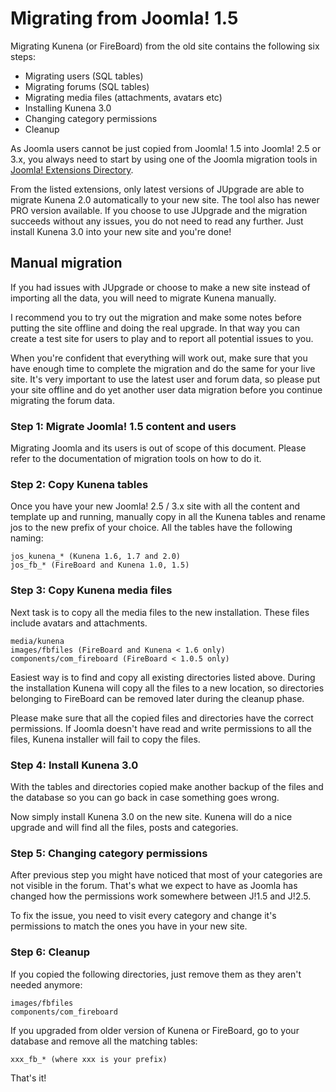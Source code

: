 # Migrating from Joomla! 1.5

Migrating Kunena (or FireBoard) from the old site contains the following six steps:

* Migrating users (SQL tables)
* Migrating forums (SQL tables)
* Migrating media files (attachments, avatars etc)
* Installing Kunena 3.0
* Changing category permissions
* Cleanup

As Joomla users cannot be just copied from Joomla! 1.5 into Joomla! 2.5 or 3.x, you always need to start by using
one of the Joomla migration tools in
[Joomla! Extensions Directory](http://extensions.joomla.org/extensions/migration-a-conversion/joomla-migration).

From the listed extensions, only latest versions of JUpgrade are able to migrate Kunena 2.0 automatically to your new
site. The tool also has newer PRO version available. If you choose to use JUpgrade and the migration succeeds without
any issues, you do not need to read any further. Just install Kunena 3.0 into your new site and you're done!

## Manual migration

If you had issues with JUpgrade or choose to make a new site instead of importing all the data, you will need to
migrate Kunena manually.

I recommend you to try out the migration and make some notes before putting the site offline and doing the real
upgrade. In that way you can create a test site for users to play and to report all potential issues to you.

When you're confident that everything will work out, make sure that you have enough time to complete the migration and
do the same for your live site. It's very important to use the latest user and forum data, so please put your site
offline and do yet another user data migration before you continue migrating the forum data.

### Step 1: Migrate Joomla! 1.5 content and users

Migrating Joomla and its users is out of scope of this document. Please refer to the documentation of migration tools
on how to do it.

### Step 2: Copy Kunena tables

Once you have your new Joomla! 2.5 / 3.x site with all the content and template up and running, manually copy in all
the Kunena tables and rename jos to the new prefix of your choice. All the tables have the following naming:

    jos_kunena_* (Kunena 1.6, 1.7 and 2.0)
    jos_fb_* (FireBoard and Kunena 1.0, 1.5)

### Step 3: Copy Kunena media files

Next task is to copy all the media files to the new installation. These files include avatars and attachments.

    media/kunena
    images/fbfiles (FireBoard and Kunena < 1.6 only)
    components/com_fireboard (FireBoard < 1.0.5 only)

Easiest way is to find and copy all existing directories listed above. During the installation Kunena will copy all the
files to a new location, so directories belonging to FireBoard can be removed later during the cleanup phase.

Please make sure that all the copied files and directories have the correct permissions. If Joomla doesn't have read
and write permissions to all the files, Kunena installer will fail to copy the files.

### Step 4: Install Kunena 3.0

With the tables and directories copied make another backup of the files and the database so you can go back in case
something goes wrong.

Now simply install Kunena 3.0 on the new site. Kunena will do a nice upgrade and will find all the files, posts and
categories.

### Step 5: Changing category permissions

After previous step you might have noticed that most of your categories are not visible in the forum. That's what we
expect to have as Joomla has changed how the permissions work somewhere between J!1.5 and J!2.5.

To fix the issue, you need to visit every category and change it's permissions to match the ones you have in your
new site.

### Step 6: Cleanup

If you copied the following directories, just remove them as they aren't needed anymore:

    images/fbfiles
    components/com_fireboard

If you upgraded from older version of Kunena or FireBoard, go to your database and remove all the matching tables:

    xxx_fb_* (where xxx is your prefix)

That's it!
